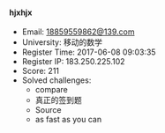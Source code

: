 #### hjxhjx  

* Email: 18859559862@139.com  
* University: 移动的数学  
* Register Time: 2017-06-08 09:03:35  
* Register IP: 183.250.225.102  
* Score: 211  
* Solved challenges: 
  * compare  
  * 真正的签到题  
  * Source  
  * as fast as you can  
